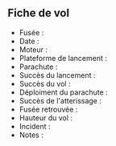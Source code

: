 ## Fiche de vol

- Fusée : 
- Date : 
- Moteur : 
- Plateforme de lancement : 
- Parachute : 
- Succès du lancement : 
- Succès du vol : 
- Déploiment du parachute : 
- Succès de l'atterissage :
- Fusée retrouvée : 
- Hauteur du vol : 
- Incident : 
- Notes : 
  
  
  
  
  
  
  
  
